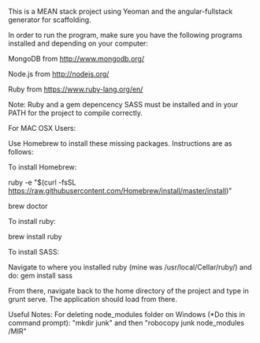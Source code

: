 This is a MEAN stack project using Yeoman and the angular-fullstack generator for scaffolding.

In order to run the program, make sure you have the following programs installed and depending on your computer:

MongoDB from http://www.mongodb.org/

Node.js from http://nodejs.org/

Ruby from https://www.ruby-lang.org/en/

Note: Ruby and a gem depencency SASS must be installed and in your PATH for the project to compile correctly.

For MAC OSX Users:

Use Homebrew to install these missing packages. Instructions are as follows:

To install Homebrew:

ruby -e "$(curl -fsSL https://raw.githubusercontent.com/Homebrew/install/master/install)"

brew doctor

To install ruby:

brew install ruby

To install SASS:

Navigate to where you installed ruby (mine was /usr/local/Cellar/ruby/<Your version>) and do:
gem install sass

From there, navigate back to the home directory of the project and type in grunt serve. The application should load from there.

Useful Notes:
For deleting node_modules folder on Windows (*Do this in command prompt): "mkdir junk" and then "robocopy junk node_modules /MIR"
